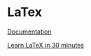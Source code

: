 # LaTex

[Documentation](https://www.overleaf.com/learn)

[Learn LaTeX in 30 minutes](https://www.overleaf.com/learn/latex/Learn_LaTeX_in_30_minutes)

